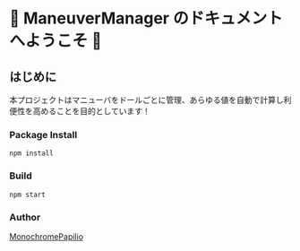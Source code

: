 # :tada: ManeuverManager のドキュメントへようこそ :tada:

## はじめに

本プロジェクトはマニューバをドールごとに管理、あらゆる値を自動で計算し利便性を高めることを目的としています！

### Package Install

```
npm install
```

### Build

```
npm start
```

### Author

[MonochromePapilio](https://github.com/Monochrome0209/ManeuverManager)

